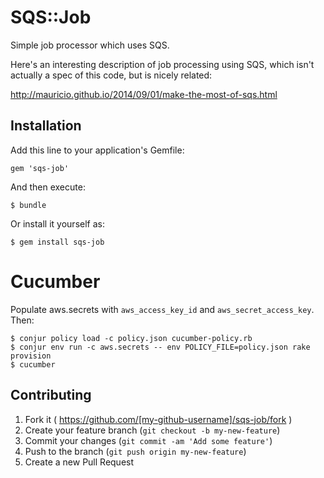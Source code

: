 # SQS::Job

Simple job processor which uses SQS.

Here's an interesting description of job processing using SQS, which isn't actually a spec of this code,
but is nicely related:

http://mauricio.github.io/2014/09/01/make-the-most-of-sqs.html

## Installation

Add this line to your application's Gemfile:

    gem 'sqs-job'

And then execute:

    $ bundle

Or install it yourself as:

    $ gem install sqs-job

# Cucumber

Populate aws.secrets with `aws_access_key_id` and `aws_secret_access_key`. Then:

    $ conjur policy load -c policy.json cucumber-policy.rb
    $ conjur env run -c aws.secrets -- env POLICY_FILE=policy.json rake provision
    $ cucumber

## Contributing

1. Fork it ( https://github.com/[my-github-username]/sqs-job/fork )
2. Create your feature branch (`git checkout -b my-new-feature`)
3. Commit your changes (`git commit -am 'Add some feature'`)
4. Push to the branch (`git push origin my-new-feature`)
5. Create a new Pull Request
